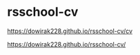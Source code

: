 # rsschool-cv

https://dowirak228.github.io/rsschool-cv/cv

https://dowirak228.github.io/rsschool-cv/
